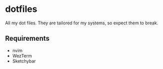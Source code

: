 # dotfiles

All my dot files. They are tailored for my systems, so expect them to break.

## Requirements

- nvim
- WezTerm
- Sketchybar
